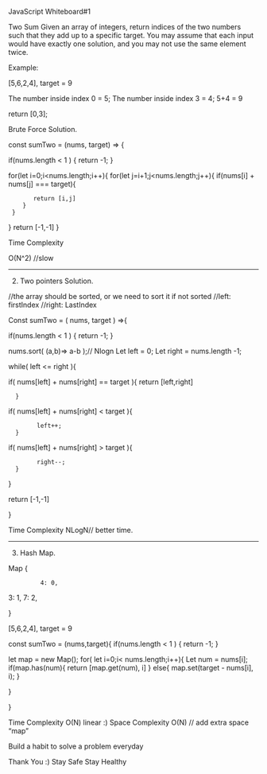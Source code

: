  JavaScript Whiteboard#1

Two Sum
Given an array of integers, return indices of the two numbers such that they add up to a specific target.
You may assume that each input would have exactly one solution, and you may not use the same element twice.


Example:

[5,6,2,4], target = 9 

The number inside index 0 = 5;
The number inside index 3 = 4;
5+4 = 9

return [0,3];


Brute Force Solution.


const sumTwo = (nums, target) => {
 
if(nums.length < 1 ) { return -1; }

for(let i=0;i<nums.length;i++){
   for(let j=i+1;j<nums.length;j++){
         if(nums[i] + nums[j] === target){

           return [i,j]
        }
     }
 }
return [-1,-1]
}



Time Complexity


O(N^2) //slow

----------------------------------------------------


2. Two pointers Solution.

//the array should be sorted, or we need to sort it if not sorted
//left: firstIndex
//right: LastIndex


Const sumTwo = ( nums, target ) =>{

  if(nums.length < 1 ) { return -1; }


  nums.sort( (a,b)=> a-b );// Nlogn
  Let left = 0;
  Let right = nums.length -1;
  
  while( left <= right ){

  if( nums[left] + nums[right] == target ){
        return [left,right]

      }

   if( nums[left] + nums[right] < target ){
        
            left++;
      }


   if( nums[left] + nums[right] > target ){
        
            right--;
      }

}

return [-1,-1]

}

   Time Complexity NLogN// better time.


----------------------------------------------------

3. Hash Map.

Map {

             4: 0,
3: 1,
7: 2,

}

[5,6,2,4], target = 9 

const sumTwo = (nums,target){
 if(nums.length < 1 ) { return -1; }
  
  let map = new Map();
  for( let i=0;i< nums.length;i++){
       Let num = nums[i];
  if(map.has(num){
        return [map.get(num), i]
   }
else{
    map.set(target - nums[i], i);
  }

 }

}


Time Complexity O(N) linear :)
Space Complexity O(N) // add extra space “map”






















Build a habit to solve a problem everyday


Thank You :)
Stay Safe
Stay Healthy
